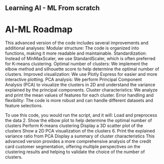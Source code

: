## Learning AI - ML From scratch

# AI-ML Roadmap

This advanced version of the code includes several improvements and additional analyses:
Modular structure: The code is organized into functions, making it more readable and maintainable.
Standardization: Instead of MinMaxScaler, we use StandardScaler, which is often preferred for K-means clustering.
Optimal number of clusters: We implement the elbow method and silhouette score to help determine the optimal number of clusters.
Improved visualization: We use Plotly Express for easier and more interactive plotting.
PCA analysis: We perform Principal Component Analysis (PCA) to visualize the clusters in 2D and understand the variance explained by the principal components.
Cluster characteristics: We analyze and print the mean values of features for each cluster.
Error handling and flexibility: The code is more robust and can handle different datasets and feature selections.

To use this code, you would run the script, and it will:
Load and preprocess the data
2. Show the elbow plot to help determine the optimal number of clusters
Perform K-means clustering
Display a 3D scatter plot of the clusters
Show a 2D PCA visualization of the clusters
6. Print the explained variance ratio from PCA
Display a summary of cluster characteristics
This advanced version provides a more comprehensive analysis of the credit card customer segmentation, offering multiple perspectives on the clustering results and helping to validate the choice of the number of clusters.